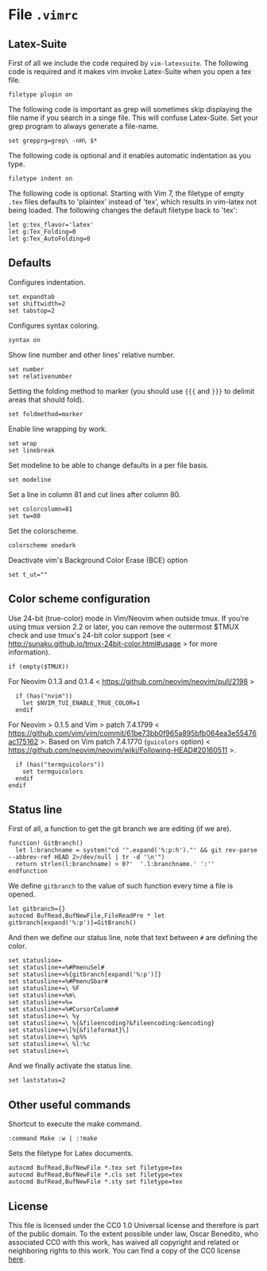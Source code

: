 # File `.vimrc`

## Latex-Suite
First of all we include the code required by `vim-latexsuite`. The following code is required and it makes vim invoke Latex-Suite when you open a tex file.
```vim file dot_vimrc
filetype plugin on
```

The following code is important as grep will sometimes skip displaying the file name if you search in a singe file. This will confuse Latex-Suite. Set your grep program to always generate a file-name.
```vim file dot_vimrc
set grepprg=grep\ -nH\ $*
```

The following code is optional and it enables automatic indentation as you type.
```vim file dot_vimrc
filetype indent on
```

The following code is optional. Starting with Vim 7, the filetype of empty `.tex` files defaults to 'plaintex' instead of 'tex', which results in vim-latex not being loaded. The following changes the default filetype back to 'tex':
```vim file dot_vimrc
let g:tex_flavor='latex'
let g:Tex_Folding=0
let g:Tex_AutoFolding=0
```

## Defaults
Configures indentation.
```vim file dot_vimrc
set expandtab
set shiftwidth=2
set tabstop=2
```

Configures syntax coloring.
```vim file dot_vimrc
syntax on
```

Show line number and other lines' relative number.
```vim file dot_vimrc
set number
set relativenumber
```

Setting the folding method to marker (you should use `{{{` and `}}}` to delimit areas that should fold).
```vim file dot_vimrc
set foldmethod=marker
```

Enable line wrapping by work.
```vim file dot_vimrc
set wrap
set linebreak
```

Set modeline to be able to change defaults in a per file basis.
```vim file dot_vimrc
set modeline
```

Set a line in column 81 and cut lines after column 80.
```vim file dot_vimrc
set colorcolumn=81
set tw=80
```

Set the colorscheme.
```vim file dot_vimrc
colorscheme onedark
```

Deactivate vim's Background Color Erase (BCE) option
```vim file dot_vimrc
set t_ut=""
```

## Color scheme configuration
Use 24-bit (true-color) mode in Vim/Neovim when outside tmux. If you're using tmux version 2.2 or later, you can remove the outermost $TMUX check and use tmux's 24-bit color support (see < http://sunaku.github.io/tmux-24bit-color.html#usage > for more information).

```vim file dot_vimrc
if (empty($TMUX))
```

For Neovim 0.1.3 and 0.1.4 < https://github.com/neovim/neovim/pull/2198 >

```vim file dot_vimrc
  if (has("nvim"))
    let $NVIM_TUI_ENABLE_TRUE_COLOR=1
  endif
```

For Neovim > 0.1.5 and Vim > patch 7.4.1799 < https://github.com/vim/vim/commit/61be73bb0f965a895bfb064ea3e55476ac175162 >. Based on Vim patch 7.4.1770 (`guicolors` option) < https://github.com/neovim/neovim/wiki/Following-HEAD#20160511 >.

```vim file dot_vimrc
  if (has("termguicolors"))
    set termguicolors
  endif
endif
```

## Status line

First of all, a function to get the git branch we are editing (if we are).
```vim file dot_vimrc
function! GitBranch()
  let l:branchname = system("cd '".expand('%:p:h')."' && git rev-parse --abbrev-ref HEAD 2>/dev/null | tr -d '\n'")
  return strlen(l:branchname) > 0?'  '.l:branchname.' ':''
endfunction
```

We define `gitbranch` to the value of such function every time a file is opened.
```vim file dot_vimrc
let gitbranch={}
autocmd BufRead,BufNewFile,FileReadPre * let gitbranch[expand('%:p')]=GitBranch()
```

And then we define our status line, note that text between `#` are defining the color.
```vim file dot_vimrc
set statusline=
set statusline+=%#PmenuSel#
set statusline+=%{gitbranch[expand('%:p')]}
set statusline+=%#PmenuSbar#
set statusline+=\ %F
set statusline+=%m\  
set statusline+=%=
set statusline+=%#CursorColumn#
set statusline+=\ %y
set statusline+=\ %{&fileencoding?&fileencoding:&encoding}
set statusline+=\[%{&fileformat}\]
set statusline+=\ %p%%
set statusline+=\ %l:%c
set statusline+=\  
```

And we finally activate the status line.
```vim file dot_vimrc
set laststatus=2
```

## Other useful commands
Shortcut to execute the make command.
```vim file dot_vimrc
:command Make :w | :!make
```

Sets the filetype for Latex documents.
```vim file dot_vimrc
autocmd BufRead,BufNewFile *.tex set filetype=tex
autocmd BufRead,BufNewFile *.cls set filetype=tex
autocmd BufRead,BufNewFile *.sty set filetype=tex
```

## License
This file is licensed under the CC0 1.0 Universal license and therefore is part of the public domain. To the extent possible under law, Oscar Benedito, who associated CC0 with this work, has waived all copyright and related or neighboring rights to this work. You can find a copy of the CC0 license [here](https://gitlab.com/oscarbenedito/dotfiles/blob/master/CC0-1.0).
